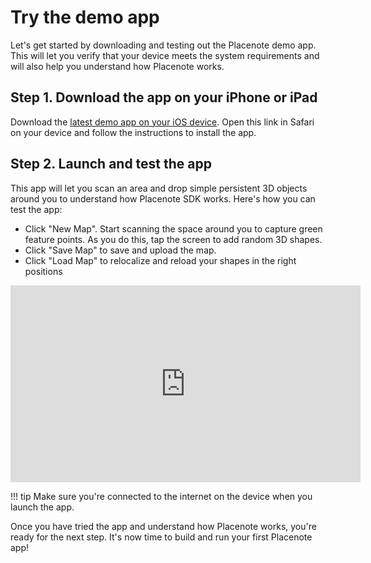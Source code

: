 # Try the demo app
Let's get started by downloading and testing out the Placenote demo app. This will let you verify that your device meets the system requirements and will also help you understand how Placenote works.

## Step 1. Download the app on your iPhone or iPad
Download the [latest demo app on your iOS device](http://placenote.com/demo). Open this link in Safari on your device and follow the instructions to install the app.

## Step 2. Launch and test the app
This app will let you scan an area and drop simple persistent 3D objects around you to understand how Placenote SDK works. Here's how you can test the app:

* Click "New Map". Start scanning the space around you to capture green feature points. As you do this, tap the screen to add random 3D shapes.
* Click "Save Map" to save and upload the map.
* Click "Load Map" to relocalize and reload your shapes in the right positions



<iframe width="560" height="315" src="https://www.youtube.com/embed/87MYtzMveZ4" frameborder="0" allow="autoplay; encrypted-media" allowfullscreen></iframe>

!!! tip
    Make sure you're connected to the internet on the device when you launch the app.

Once you have tried the app and understand how Placenote works, you're ready for the next step. It's now time to build and run your first Placenote app!
